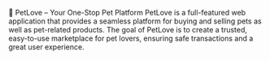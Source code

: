 🐾 PetLove – Your One-Stop Pet Platform
PetLove is a full-featured web application that provides a seamless platform for buying and selling pets as well as pet-related products.
The goal of PetLove is to create a trusted, easy-to-use marketplace for pet lovers, ensuring safe transactions and a great user experience.
